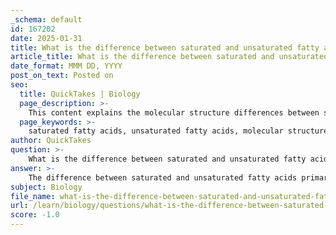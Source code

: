 ```yaml
---
_schema: default
id: 167202
date: 2025-01-31
title: What is the difference between saturated and unsaturated fatty acids in terms of molecular structure?
article_title: What is the difference between saturated and unsaturated fatty acids in terms of molecular structure?
date_format: MMM DD, YYYY
post_on_text: Posted on
seo:
  title: QuickTakes | Biology
  page_description: >-
    This content explains the molecular structure differences between saturated and unsaturated fatty acids, focusing on the role of double bonds and how these differences affect their physical properties and states at room temperature.
  page_keywords: >-
    saturated fatty acids, unsaturated fatty acids, molecular structure, double bonds, hydrocarbons, melting point, physical properties, straight structure, kinked structure, solid, liquid
author: QuickTakes
question: >-
    What is the difference between saturated and unsaturated fatty acids in terms of molecular structure?
answer: >-
    The difference between saturated and unsaturated fatty acids primarily lies in their molecular structure, specifically the presence or absence of double bonds between carbon atoms in their hydrocarbon chains.\n\n1. **Saturated Fatty Acids**:\n   - **Structure**: Saturated fatty acids have no double bonds (C=C) between the carbon atoms. This means that all carbon atoms in the chain are fully "saturated" with hydrogen atoms. The absence of double bonds results in a straight, linear structure.\n   - **Physical Properties**: Due to their straight structure, saturated fatty acids can pack tightly together, which leads to higher melting points. As a result, they are typically solid at room temperature. Common examples include fats like butter and lard.\n\n2. **Unsaturated Fatty Acids**:\n   - **Structure**: Unsaturated fatty acids contain one or more double bonds in their hydrocarbon chains. The presence of these double bonds introduces kinks or bends in the chain, preventing the molecules from packing closely together.\n   - **Physical Properties**: Because of these kinks, unsaturated fatty acids are less tightly packed, resulting in lower melting points. They are usually liquid at room temperature, with common examples being oils such as olive oil and canola oil.\n\nIn summary, the key distinction is that saturated fatty acids have no double bonds and a straight structure, making them solid at room temperature, while unsaturated fatty acids have one or more double bonds, resulting in a kinked structure that makes them liquid at room temperature. This structural difference significantly influences their physical properties and biological functions.
subject: Biology
file_name: what-is-the-difference-between-saturated-and-unsaturated-fatty-acids-in-terms-of-molecular-structure.md
url: /learn/biology/questions/what-is-the-difference-between-saturated-and-unsaturated-fatty-acids-in-terms-of-molecular-structure
score: -1.0
---
```


&nbsp;